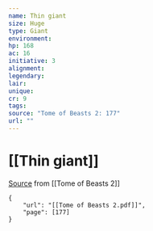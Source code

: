```yaml
---
name: Thin giant
size: Huge
type: Giant
environment: 
hp: 168
ac: 16
initiative: 3
alignment: 
legendary: 
lair: 
unique: 
cr: 9
tags: 
source: "Tome of Beasts 2: 177"
url: ""
---
```

# [[Thin giant]]

[Source](zotero://open-pdf/library/items/9UQIAB6R?page=177) from [[Tome of Beasts 2]]

```pdf
{
	"url": "[[Tome of Beasts 2.pdf]]",
	"page": [177]
}
```

